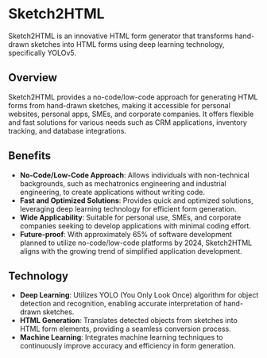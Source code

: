 # Sketch2HTML

Sketch2HTML is an innovative HTML form generator that transforms hand-drawn sketches into HTML forms using deep learning technology, specifically YOLOv5.

## Overview

Sketch2HTML provides a no-code/low-code approach for generating HTML forms from hand-drawn sketches, making it accessible for personal websites, personal apps, SMEs, and corporate companies. It offers flexible and fast solutions for various needs such as CRM applications, inventory tracking, and database integrations.

## Benefits

- **No-Code/Low-Code Approach**: Allows individuals with non-technical backgrounds, such as mechatronics engineering and industrial engineering, to create applications without writing code.
- **Fast and Optimized Solutions**: Provides quick and optimized solutions, leveraging deep learning technology for efficient form generation.
- **Wide Applicability**: Suitable for personal use, SMEs, and corporate companies seeking to develop applications with minimal coding effort.
- **Future-proof**: With approximately 65% of software development planned to utilize no-code/low-code platforms by 2024, Sketch2HTML aligns with the growing trend of simplified application development.

## Technology

- **Deep Learning**: Utilizes YOLO (You Only Look Once) algorithm for object detection and recognition, enabling accurate interpretation of hand-drawn sketches.
- **HTML Generation**: Translates detected objects from sketches into HTML form elements, providing a seamless conversion process.
- **Machine Learning**: Integrates machine learning techniques to continuously improve accuracy and efficiency in form generation.
